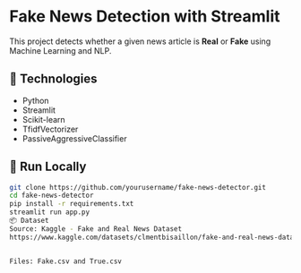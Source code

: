#  Fake News Detection with Streamlit

This project detects whether a given news article is **Real** or **Fake** using Machine Learning and NLP.

## 🔧 Technologies
- Python
- Streamlit
- Scikit-learn
- TfidfVectorizer
- PassiveAggressiveClassifier

## 🚀 Run Locally
```bash
git clone https://github.com/yourusername/fake-news-detector.git
cd fake-news-detector
pip install -r requirements.txt
streamlit run app.py
📦 Dataset
Source: Kaggle - Fake and Real News Dataset
https://www.kaggle.com/datasets/clmentbisaillon/fake-and-real-news-dataset


Files: Fake.csv and True.csv

